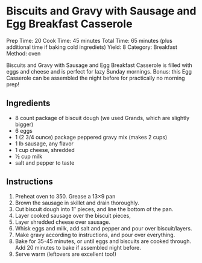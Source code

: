 # Biscuits and Gravy with Sausage and Egg Breakfast Casserole

Prep Time: 20 
Cook Time: 45 minutes 
Total Time: 65 minutes (plus additional time if baking cold ingrediets) 
Yield: 8 
Category: Breakfast 
Method: oven

Biscuits and Gravy with Sausage and Egg Breakfast Casserole is filled with eggs and cheese and is perfect for lazy Sunday mornings. Bonus: this Egg Casserole can be assembled the night before for practically no morning prep!

## Ingredients

- 8 count package of biscuit dough (we used Grands, which are slightly bigger)
- 6 eggs
- 1 (2 3/4 ounce) package peppered gravy mix (makes 2 cups)
- 1 lb sausage, any flavor
- 1 cup cheese, shredded
- ½ cup milk
- salt and pepper to taste

## Instructions
1. Preheat oven to 350. Grease a 13×9 pan
2. Brown the sausage in skillet and drain thoroughly.
3. Cut biscuit dough into 1″ pieces, and line the bottom of the pan.
4. Layer cooked sausage over the biscuit pieces,
5. Layer shredded cheese over sausage.
6. Whisk eggs and milk, add salt and pepper and pour over biscuit/layers.
7. Make gravy according to instructions, and pour over everything.
8. Bake for 35-45 minutes, or until eggs and biscuits are cooked through. Add 20 minutes to bake if assembled night before. 
9. Serve warm (leftovers are excellent too!)